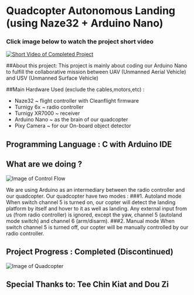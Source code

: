 # Quadcopter Autonomous Landing (using Naze32 + Arduino Nano)

### Click image below to watch the project short video
[![Short Video of Completed Project](https://s24.postimg.org/8t7vgq5h1/Quadcopter.png)](https://youtu.be/2tRe5EXvatU)

##About this project:
This project is mainly about coding our Arduino Nano to fulfill the collaborative mission between UAV (Unmanned Aerial Vehicle) and USV (Unmanned Surface Vehicle)

##Main Hardware Used (exclude the cables,motors,etc) :
- Naze32 ~ flight controller with Cleanflight firmware
- Turnigy 6x ~ radio controller
- Turnigy XR7000 ~ receiver
- Arduino Nano ~ as the brain of our quadcopter
- Pixy Camera ~ for our On-board object detector

## Programming Language : C with Arduino IDE
## What are we doing ? 
![Image of Control Flow](https://s27.postimg.org/3kijrw32b/test.jpg)

We are using Arduino as an intermediary between the radio controller and our quadcopter. 
Our quadcopter have two modes :
###1. Autoland mode
When switch channel 5 is turned on, our copter will detect the landing platform by itself and hover to it as well as landing. Any external input from us (from radio controller) is ignored, except the yaw, channel 5 (autoland mode switch) and channel 6 (arm/disarm).
###2. Manual mode
When switch channel 5 is turned off, our copter will be manually controlled by our radio controller.

## Project Progress : Completed (Discontinued)
![Image of Quadcopter](https://s30.postimg.org/538aoekb5/20161105_172654.jpg)

## Special Thanks to: Tee Chin Kiat and Dou Zi
